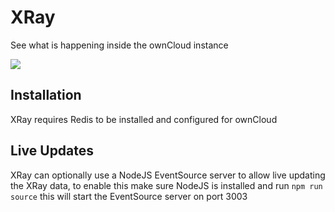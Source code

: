 # XRay

See what is happening inside the ownCloud instance

![](https://i.imgur.com/Ifzh8uM.png)

## Installation

XRay requires Redis to be installed and configured for ownCloud

## Live Updates


XRay can optionally use a NodeJS EventSource server to allow live updating the XRay data, to enable this make sure NodeJS is installed and run `npm run source` this will start the EventSource server on port 3003
